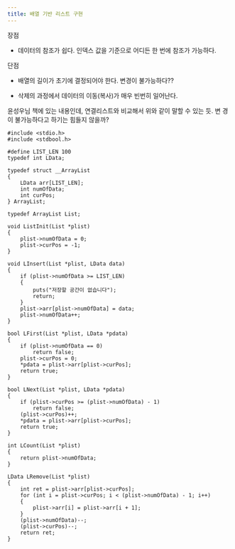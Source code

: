 ```yaml
---
title: 배열 기반 리스트 구현
---
```


장점

- 데이터의 참조가 쉽다. 인덱스 값을 기준으로 어디든 한 번에 참조가 가능하다.

단점

- 배열의 길이가 초기에 결정되어야 한다. 변경이 불가능하다??

- 삭제의 과정에서 데이터의 이동(복사)가 매우 빈번히 일어난다.

윤성우님 책에 있는 내용인데, 연결리스트와 비교해서 위와 같이 말할 수 있는 듯. 변
경이 불가능하다고 하기는 힘들지 않을까?

```{class="language-c"}
#include <stdio.h>
#include <stdbool.h>

#define LIST_LEN 100
typedef int LData;

typedef struct __ArrayList
{
    LData arr[LIST_LEN];
    int numOfData;
    int curPos;
} ArrayList;

typedef ArrayList List;

void ListInit(List *plist)
{
    plist->numOfData = 0;
    plist->curPos = -1;
}

void LInsert(List *plist, LData data)
{
    if (plist->numOfData >= LIST_LEN)
    {
        puts("저장할 공간이 없습니다");
        return;
    }
    plist->arr[plist->numOfData] = data;
    plist->numOfData++;
}

bool LFirst(List *plist, LData *pdata)
{
    if (plist->numOfData == 0)
        return false;
    plist->curPos = 0;
    *pdata = plist->arr[plist->curPos];
    return true;
}

bool LNext(List *plist, LData *pdata)
{
    if (plist->curPos >= (plist->numOfData) - 1)
        return false;
    (plist->curPos)++;
    *pdata = plist->arr[plist->curPos];
    return true;
}

int LCount(List *plist)
{
    return plist->numOfData;
}

LData LRemove(List *plist)
{
    int ret = plist->arr[plist->curPos];
    for (int i = plist->curPos; i < (plist->numOfData) - 1; i++)
    {
        plist->arr[i] = plist->arr[i + 1];
    }
    (plist->numOfData)--;
    (plist->curPos)--;
    return ret;
}

```
